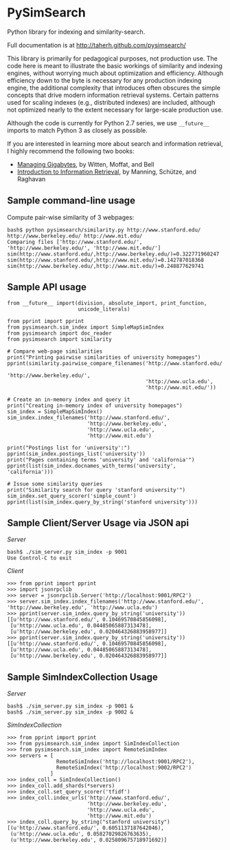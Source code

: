 PySimSearch
===========

Python library for indexing and similarity-search.

Full documentation is at http://taherh.github.com/pysimsearch/

This library is primarily for pedagogical purposes, not production use.  The
code here is meant to illustrate the basic workings of similarity and indexing
engines, without worrying much about optimization and efficiency.  Although
efficiency down to the byte is necessary for any production indexing engine, the
additional complexity that introduces often obscures the simple concepts that
drive modern information retrieval systems.  Certain patterns used for scaling
indexes (e.g., distributed indexes) are included, although not optimized nearly
to the extent necessary for large-scale production use.

Although the code is currently for Python 2.7 series, we use ``__future__``
imports to match Python 3 as closely as possible.

If you are interested in learning more about search and information retrieval,
I highly recommend the following two books:

* [Managing Gigabytes](http://amzn.to/qg6Zhe), by Witten, Moffat, and Bell
* [Introduction to Information Retrieval](http://amzn.to/oz2O27), by Manning, Schütze, and Raghavan

Sample command-line usage
-------------------------

Compute pair-wise similarity of 3 webpages:

    bash$ python pysimsearch/similarity.py http://www.stanford.edu/ http://www.berkeley.edu/ http://www.mit.edu/
    Comparing files ['http://www.stanford.edu/', 'http://www.berkeley.edu/', 'http://www.mit.edu/']
    sim(http://www.stanford.edu/,http://www.berkeley.edu/)=0.322771960247
    sim(http://www.stanford.edu/,http://www.mit.edu/)=0.142787018368
    sim(http://www.berkeley.edu/,http://www.mit.edu/)=0.248877629741

Sample API usage
----------------

    from __future__ import(division, absolute_import, print_function,
                           unicode_literals)
    
    from pprint import pprint
    from pysimsearch.sim_index import SimpleMapSimIndex
    from pysimsearch import doc_reader
    from pysimsearch import similarity
        
    # Compare web-page similarities
    print("Printing pairwise similarities of university homepages")
    pprint(similarity.pairwise_compare_filenames('http://www.stanford.edu/',
                                                 'http://www.berkeley.edu/',
                                                 'http://www.ucla.edu',
                                                 'http://www.mit.edu/'))
    
    # Create an in-memory index and query it
    print("Creating in-memory index of university homepages")
    sim_index = SimpleMapSimIndex()
    sim_index.index_filenames('http://www.stanford.edu/',
                              'http://www.berkeley.edu',
                              'http://www.ucla.edu',
                              'http://www.mit.edu')
                              
    print("Postings list for 'university':")
    pprint(sim_index.postings_list('university'))
    print("Pages containing terms 'university' and 'california'")
    pprint(list(sim_index.docnames_with_terms('university', 'california')))
       
    # Issue some similarity queries
    print("Similarity search for query 'stanford university'")
    sim_index.set_query_scorer('simple_count')
    pprint(list(sim_index.query_by_string('stanford university')))



Sample Client/Server Usage via JSON api
---------------------------------------

*Server*

    bash$ ./sim_server.py sim_index -p 9001
    Use Control-C to exit

*Client*

    >>> from pprint import pprint
    >>> import jsonrpclib
    >>> server = jsonrpclib.Server('http://localhost:9001/RPC2')
    >>> server.sim_index.index_filenames('http://www.stanford.edu/', 'http://www.berkeley.edu', 'http://www.ucla.edu')
    >>> pprint(server.sim_index.query_by_string('university'))
    [[u'http://www.stanford.edu/', 0.10469570845856098],
     [u'http://www.ucla.edu', 0.04485065887313478],
     [u'http://www.berkeley.edu', 0.020464326883958977]]
    >>> pprint(server.sim_index.query_by_string('university'))
    [[u'http://www.stanford.edu/', 0.10469570845856098],
     [u'http://www.ucla.edu', 0.04485065887313478],
     [u'http://www.berkeley.edu', 0.020464326883958977]]


Sample SimIndexCollection Usage
-------------------------------

*Server*

    bash$ ./sim_server.py sim_index -p 9001 &
    bash$ ./sim_server.py sim_index -p 9002 &

*SimIndexCollection*

    >>> from pprint import pprint
    >>> from pysimsearch.sim_index import SimIndexCollection
    >>> from pysimsearch.sim_index import RemoteSimIndex
    >>> servers = [
                    RemoteSimIndex('http://localhost:9001/RPC2'),
                    RemoteSimIndex('http://localhost:9002/RPC2')
                  ]
    >>> index_coll = SimIndexCollection()
    >>> index_coll.add_shards(*servers)
    >>> index_coll.set_query_scorer('tfidf')
    >>> index_coll.index_urls('http://www.stanford.edu/',
                              'http://www.berkeley.edu',
                              'http://www.ucla.edu',
                              'http://www.mit.edu')
    >>> index_coll.query_by_string("stanford university")
    [(u'http://www.stanford.edu/', 0.6051137187642046),
     (u'http://www.ucla.edu', 0.05827029826763635),
     (u'http://www.berkeley.edu', 0.025809675718971692)]
